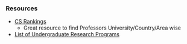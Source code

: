### Resources

-  [CS Rankings](https://csrankings.org/)
    * Great resource to find Professors University/Country/Area wise
-  [List of Undergraduate Research Programs](https://github.com/himahuja/Research-Internships-for-Undergraduates)